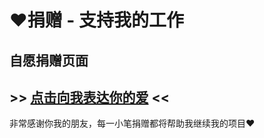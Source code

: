 # ❤️捐赠 - 支持我的工作

## 自愿捐赠页面

## &gt;&gt; [点击向我表达你的爱](https://donate.plugin.ga/) &lt;&lt;

非常感谢你我的朋友，每一小笔捐赠都将帮助我继续我的项目❤️

